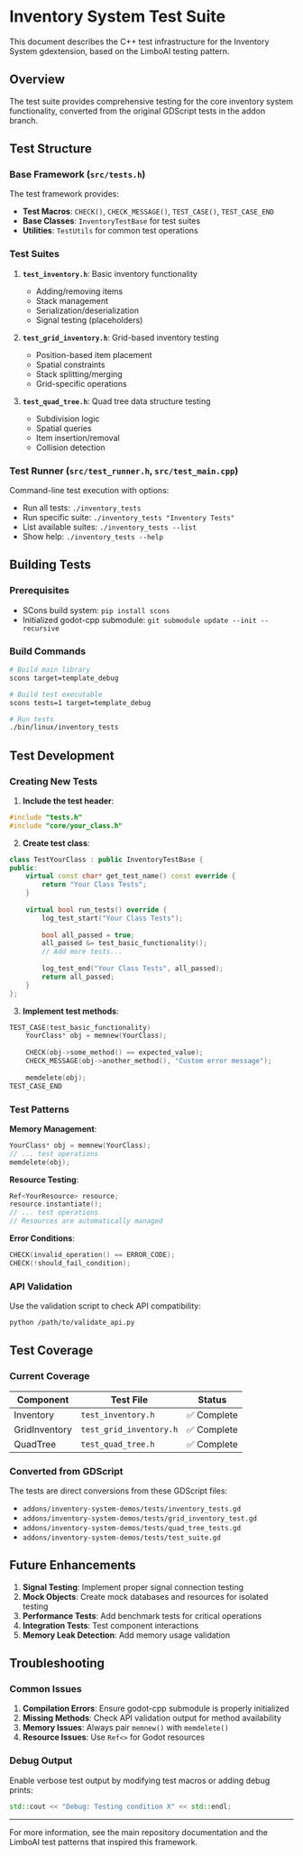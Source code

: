 # Inventory System Test Suite

This document describes the C++ test infrastructure for the Inventory System gdextension, based on the LimboAI testing pattern.

## Overview

The test suite provides comprehensive testing for the core inventory system functionality, converted from the original GDScript tests in the addon branch.

## Test Structure

### Base Framework (`src/tests.h`)

The test framework provides:
- **Test Macros**: `CHECK()`, `CHECK_MESSAGE()`, `TEST_CASE()`, `TEST_CASE_END`
- **Base Classes**: `InventoryTestBase` for test suites
- **Utilities**: `TestUtils` for common test operations

### Test Suites

1. **`test_inventory.h`**: Basic inventory functionality
   - Adding/removing items
   - Stack management
   - Serialization/deserialization
   - Signal testing (placeholders)

2. **`test_grid_inventory.h`**: Grid-based inventory testing
   - Position-based item placement
   - Spatial constraints
   - Stack splitting/merging
   - Grid-specific operations

3. **`test_quad_tree.h`**: Quad tree data structure testing
   - Subdivision logic
   - Spatial queries
   - Item insertion/removal
   - Collision detection

### Test Runner (`src/test_runner.h`, `src/test_main.cpp`)

Command-line test execution with options:
- Run all tests: `./inventory_tests`
- Run specific suite: `./inventory_tests "Inventory Tests"`
- List available suites: `./inventory_tests --list`
- Show help: `./inventory_tests --help`

## Building Tests

### Prerequisites
- SCons build system: `pip install scons`
- Initialized godot-cpp submodule: `git submodule update --init --recursive`

### Build Commands

```bash
# Build main library
scons target=template_debug

# Build test executable
scons tests=1 target=template_debug

# Run tests
./bin/linux/inventory_tests
```

## Test Development

### Creating New Tests

1. **Include the test header**:
```cpp
#include "tests.h"
#include "core/your_class.h"
```

2. **Create test class**:
```cpp
class TestYourClass : public InventoryTestBase {
public:
    virtual const char* get_test_name() const override {
        return "Your Class Tests";
    }
    
    virtual bool run_tests() override {
        log_test_start("Your Class Tests");
        
        bool all_passed = true;
        all_passed &= test_basic_functionality();
        // Add more tests...
        
        log_test_end("Your Class Tests", all_passed);
        return all_passed;
    }
};
```

3. **Implement test methods**:
```cpp
TEST_CASE(test_basic_functionality)
    YourClass* obj = memnew(YourClass);
    
    CHECK(obj->some_method() == expected_value);
    CHECK_MESSAGE(obj->another_method(), "Custom error message");
    
    memdelete(obj);
TEST_CASE_END
```

### Test Patterns

**Memory Management**:
```cpp
YourClass* obj = memnew(YourClass);
// ... test operations
memdelete(obj);
```

**Resource Testing**:
```cpp
Ref<YourResource> resource;
resource.instantiate();
// ... test operations
// Resources are automatically managed
```

**Error Conditions**:
```cpp
CHECK(invalid_operation() == ERROR_CODE);
CHECK(!should_fail_condition);
```

### API Validation

Use the validation script to check API compatibility:
```bash
python /path/to/validate_api.py
```

## Test Coverage

### Current Coverage

| Component | Test File | Status |
|-----------|-----------|--------|
| Inventory | `test_inventory.h` | ✅ Complete |
| GridInventory | `test_grid_inventory.h` | ✅ Complete |
| QuadTree | `test_quad_tree.h` | ✅ Complete |

### Converted from GDScript

The tests are direct conversions from these GDScript files:
- `addons/inventory-system-demos/tests/inventory_tests.gd`
- `addons/inventory-system-demos/tests/grid_inventory_test.gd`
- `addons/inventory-system-demos/tests/quad_tree_tests.gd`
- `addons/inventory-system-demos/tests/test_suite.gd`

## Future Enhancements

1. **Signal Testing**: Implement proper signal connection testing
2. **Mock Objects**: Create mock databases and resources for isolated testing
3. **Performance Tests**: Add benchmark tests for critical operations
4. **Integration Tests**: Test component interactions
5. **Memory Leak Detection**: Add memory usage validation

## Troubleshooting

### Common Issues

1. **Compilation Errors**: Ensure godot-cpp submodule is properly initialized
2. **Missing Methods**: Check API validation output for method availability
3. **Memory Issues**: Always pair `memnew()` with `memdelete()`
4. **Resource Issues**: Use `Ref<>` for Godot resources

### Debug Output

Enable verbose test output by modifying test macros or adding debug prints:
```cpp
std::cout << "Debug: Testing condition X" << std::endl;
```

---

For more information, see the main repository documentation and the LimboAI test patterns that inspired this framework.